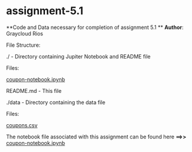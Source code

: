 # assignment-5.1
**Code and Data necessary for completion of assignment 5.1
**
**Author**: Graycloud Rios

File Structure:

  ./ - Directory containing Jupiter Notebook and README file
  
  Files:
  
  [coupon-notebook.ipynb](https://github.com/graycloudrios/assignment-5.1/blob/main/coupon-notebook.ipynb)

  README.md - This file
  
  ./data - Directory containing the data file

  Files:
  
  [coupons.csv](https://github.com/graycloudrios/assignment-5.1/blob/main/data/coupons.csv)

  The notebook file associated with this assignment can be found here **==>>** [coupon-notebook.ipynb](https://github.com/graycloudrios/assignment-5.1/blob/main/coupon-notebook.ipynb)
